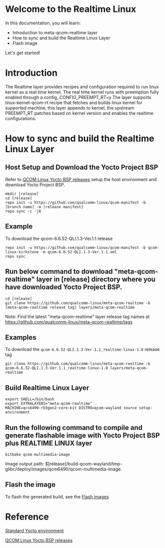 # Welcome to the Realtime Linux

In this documentation, you will learn:
- Introduction to meta-qcom-realtime layer
- How to sync and build the Realtime Linux Layer
- Flash image

Let's get started!

# Introduction
The Realtime layer provides recipes and configuration required to run linux kernel as a real time kernel.
The real time kernel runs with preemption fully enabled through a config, CONFIG_PREEMPT_RT=y
The layer supports linux-kernel-qcom-rt recipe that fetches and builds linux kernel for supported machine,
this layer appends to kernel, the upstream PREEMPT_RT patches based on kernel version and enables the realtime
configurations.

# How to sync and build the Realtime Linux Layer

## Host Setup and Download the Yocto Project BSP

Refer to [QCOM Linux Yocto BSP releases](https://github.com/qualcomm-linux/qcom-manifest/blob/qcom-linux-kirkstone/README.md) setup the host environment and download Yocto Project BSP.

```shell
mkdir [release]
cd [release]
repo init -u https://github.com/qualcomm-linux/qcom-manifest -b [branch name] -m [release manifest]
repo sync -c -j8
```
## Example
To download the qcom-6.6.52-QLI.1.3-Ver.1.1 release

```shell
repo init -u https://github.com/qualcomm-linux/qcom-manifest -b qcom-linux-kirkstone -m qcom-6.6.52-QLI.1.3-Ver.1.1.xml
repo sync
```

## Run below command to download "meta-qcom-realtime" layer in [release] directory where you have downloaded Yocto Project BSP.

```shell
cd [release]
git clone https://github.com/qualcomm-linux/meta-qcom-realtime -b [meta-qcom-realtime release tag] layers/meta-qcom-realtime
```
Note: Find the latest "meta-qcom-realtime" layer release tag names at https://github.com/qualcomm-linux/meta-qcom-realtime/tags

## Examples

To download the `qcom-6.6.52-QLI.1.3-Ver.1.1_realtime-linux-1.0` release tag
```shell
git clone https://github.com/qualcomm-linux/meta-qcom-realtime -b qcom-6.6.52-QLI.1.3-Ver.1.1_realtime-linux-1.0 layers/meta-qcom-realtime
```

## Build Realtime Linux Layer

```shell
export SHELL=/bin/bash
export EXTRALAYERS="meta-qcom-realtime"
MACHINE=qcs6490-rb3gen2-core-kit DISTRO=qcom-wayland source setup-environment
```

## Run the following command to compile and generate flashable image with Yocto Project BSP plus REALTIME LINUX layer
```shell
bitbake qcom-multimedia-image
```
Image output path: $[release]/build-qcom-wayland/tmp-glibc/deploy/images/qcm6490/qcom-multimedia-image.

## Flash the image

To flash the generated build, see the [Flash images](https://docs.qualcomm.com/bundle/publicresource/topics/80-70017-254/flash_images.html?vproduct=1601111740013072&version=1.3)

# Reference

[Standard Yocto environment](https://docs.yoctoproject.org/4.0.22/brief-yoctoprojectqs/index.html)

[QCOM Linux Yocto BSP releases](https://github.com/qualcomm-linux/qcom-manifest/blob/qcom-linux-kirkstone/README.md)
